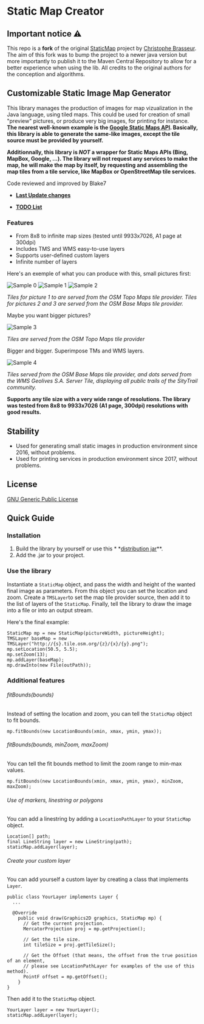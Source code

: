 # Static Map Creator

## Important notice ⚠️

This repo is a **fork** of the original [StaticMap](https://github.com/doubotis/StaticMap) project
by [Christophe Brasseur](https://github.com/doubotis).
The aim of this fork was to bump the project to a newer java version but more importantly to publish it to the Maven
Central Repository to allow for a better experience when using the lib.
All credits to the original authors for the conception and algorithms.

## Customizable Static Image Map Generator

This library manages the production of images for map vizualization in the Java language, using tiled maps.
This could be used for creation of small "preview" pictures, or produce very big images, for printing for instance.
**The nearest well-known example is
the [Google Static Maps API](https://developers.google.com/maps/documentation/static-maps/?hl=fr). Basically, this
library is able to generate the same-like images, except the tile source must be provided by yourself.**

**Additionnally, this library is _NOT_ a wrapper for Static Maps APIs (Bing, MapBox, Google, ...). The library will not
request any services to make the map, he will make the map by itself, by requesting and assembling the map tiles from a
tile service, like MapBox or OpenStreetMap tile services.**

Code reviewed and improved by Blake7

* **[Last Update changes](https://github.com/doubotis/StaticMap/wiki/Last-Updates)**

* **[TODO List](https://github.com/doubotis/StaticMap/wiki/TODO-List)**

### Features

* From 8x8 to infinite map sizes (tested until 9933x7026, A1 page at 300dpi)
* Includes TMS and WMS easy-to-use layers
* Supports user-defined custom layers
* Infinite number of layers

Here's an exemple of what you can produce with this, small pictures first:

![Sample 0](https://github.com/doubotis/MapPictureGenerator/blob/master/samples/sample-0.png)
![Sample 1](https://github.com/doubotis/MapPictureGenerator/blob/master/samples/sample-1.png)
![Sample 2](https://github.com/doubotis/MapPictureGenerator/blob/master/samples/sample-2.png)

*Tiles for picture 1 to are served from the OSM Topo Maps tile provider. Tiles for pictures 2 and 3 are served from the
OSM Base Maps tile provider.*

Maybe you want bigger pictures?

![Sample 3](https://github.com/doubotis/MapPictureGenerator/blob/master/samples/sample-3.png)

*Tiles are served from the OSM Topo Maps tile provider*

Bigger and bigger. Superimpose TMs and WMS layers.

![Sample 4](https://github.com/doubotis/MapPictureGenerator/blob/master/samples/sample-4.png)

*Tiles served from the OSM Base Maps tile provider, and dots served from the WMS Geolives S.A. Server Tile, displaying
all public trails of the SityTrail community.*

**Supports any tile size with a very wide range of resolutions.
The library was tested from 8x8 to 9933x7026 (A1 page, 300dpi) resolutions with good results.**

## Stability

* Used for generating small static images in production environment since 2016, without problems.
* Used for printing services in production environment since 2017, without problems.

## License

[GNU Generic Public License](https://github.com/doubotis/MapPictureGenerator/blob/master/LICENSE)

## Quick Guide

### Installation

1. Build the library by yourself or use this *
   *[distribution jar](https://github.com/doubotis/MapPictureGenerator/blob/master/dist/StaticMap.jar)**.
2. Add the .jar to your project.

### Use the library

Instantiate a `StaticMap` object, and pass the width and height of the wanted final image as parameters.
From this object you can set the location and zoom.
Create a `TMSLayer`to set the map tile provider source, then add it to the list of layers of the `StaticMap`.
Finally, tell the library to draw the image into a file or into an output stream.

Here's the final example:

```
StaticMap mp = new StaticMap(pictureWidth, pictureHeight);
TMSLayer baseMap = new TMSLayer("http://{s}.tile.osm.org/{z}/{x}/{y}.png");
mp.setLocation(50.5, 5.5);
mp.setZoom(13);
mp.addLayer(baseMap);
mp.drawInto(new File(outPath));
```

### Additional features

###### fitBounds(bounds)

Instead of setting the location and zoom, you can tell the `StaticMap` object to fit bounds.

```
mp.fitBounds(new LocationBounds(xmin, xmax, ymin, ymax));
```

###### fitBounds(bounds, minZoom, maxZoom)

You can tell the fit bounds method to limit the zoom range to min-max values.

```
mp.fitBounds(new LocationBounds(xmin, xmax, ymin, ymax), minZoom, maxZoom);
```

###### Use of markers, linestring or polygons

You can add a linestring by adding a `LocationPathLayer` to your `StaticMap` object.

```
Location[] path;
final LineString layer = new LineString(path);
staticMap.addLayer(layer);
```

###### Create your custom layer

You can add yourself a custom layer by creating a class that implements `Layer`.

```
public class YourLayer implements Layer {
  ...
  
  @Override
    public void draw(Graphics2D graphics, StaticMap mp) {
      // Get the current projection.
      MercatorProjection proj = mp.getProjection();
      
      // Get the tile size.
      int tileSize = proj.getTileSize();
      
      // Get the Offset (that means, the offset from the true position of an element, 
      // please see LocationPathLayer for examples of the use of this method).
      PointF offset = mp.getOffset();
    }
}
```

Then add it to the `StaticMap` object.

```
YourLayer layer = new YourLayer();
staticMap.addLayer(layer);
```
